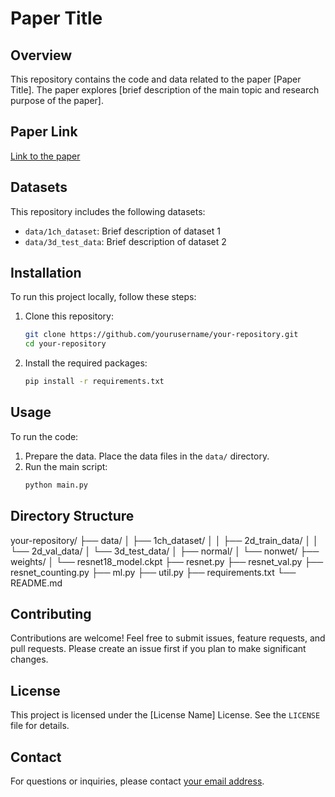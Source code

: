 # Paper Title

## Overview
This repository contains the code and data related to the paper [Paper Title]. The paper explores [brief description of the main topic and research purpose of the paper].

## Paper Link
[Link to the paper](https://example.com)

## Datasets
This repository includes the following datasets:
- `data/1ch_dataset`: Brief description of dataset 1
- `data/3d_test_data`: Brief description of dataset 2

## Installation
To run this project locally, follow these steps:

1. Clone this repository:
    ```sh
    git clone https://github.com/yourusername/your-repository.git
    cd your-repository
    ```

2. Install the required packages:
    ```sh
    pip install -r requirements.txt
    ```

## Usage
To run the code:

1. Prepare the data. Place the data files in the `data/` directory.
2. Run the main script:
    ```sh
    python main.py
    ```

## Directory Structure
your-repository/
├── data/
│ ├── 1ch_dataset/
│ │ ├── 2d_train_data/
│ │ └── 2d_val_data/
│ └── 3d_test_data/
│   ├── normal/
│   └── nonwet/
├── weights/
│ └── resnet18_model.ckpt
├── resnet.py
├── resnet_val.py
├── resnet_counting.py
├── ml.py
├── util.py
├── requirements.txt
└── README.md


## Contributing
Contributions are welcome! Feel free to submit issues, feature requests, and pull requests. Please create an issue first if you plan to make significant changes.

## License
This project is licensed under the [License Name] License. See the `LICENSE` file for details.

## Contact
For questions or inquiries, please contact [your email address](mailto:your.email@example.com).
